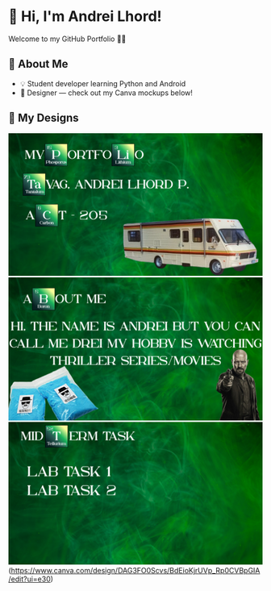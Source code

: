 # 👋 Hi, I'm Andrei Lhord!
Welcome to my GitHub Portfolio 👨‍💻

## 🧠 About Me
- 💡 Student developer learning Python and Android
- 🎨 Designer — check out my Canva mockups below!

## 🎨 My Designs
![Design 1](1.png)
![Design 2](2.png)
![Design 3](3.png)
(https://www.canva.com/design/DAG3FO0Scvs/BdEioKjrUVp_Rp0CVBpGIA/edit?ui=e30)
